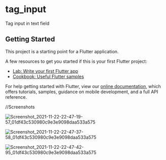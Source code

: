 # tag_input

Tag input in text field

## Getting Started


This project is a starting point for a Flutter application.

A few resources to get you started if this is your first Flutter project:

- [Lab: Write your first Flutter app](https://flutter.dev/docs/get-started/codelab)
- [Cookbook: Useful Flutter samples](https://flutter.dev/docs/cookbook)

For help getting started with Flutter, view our
[online documentation](https://flutter.dev/docs), which offers tutorials,
samples, guidance on mobile development, and a full API reference.


//Screenshots

![Screenshot_2021-11-22-22-47-19-57_01df43c530980c9e3e9098daa533a575](https://user-images.githubusercontent.com/73890321/142907203-9891ce61-7b25-49ab-92f4-6c3f940f07a1.jpg)


![Screenshot_2021-11-22-22-47-37-58_01df43c530980c9e3e9098daa533a575](https://user-images.githubusercontent.com/73890321/142907309-3120a801-616c-4b8f-87f0-fbf6b2933c29.jpg)


![Screenshot_2021-11-22-22-47-42-95_01df43c530980c9e3e9098daa533a575](https://user-images.githubusercontent.com/73890321/142907437-d83417f7-a786-4fa4-8afa-2d2f132208c0.jpg)
